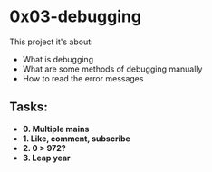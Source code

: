 # 0x03-debugging

This project it's about:

- What is debugging
- What are some methods of debugging manually
- How to read the error messages

## Tasks:

- **0. Multiple mains**
- **1. Like, comment, subscribe**
- **2. 0 > 972?**
- **3. Leap year**
